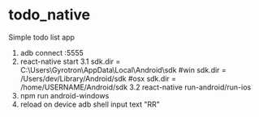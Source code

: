 # todo_native
Simple todo list app

1. adb connect <ip>:5555
2. react-native start
3.1 sdk.dir = C:\\Users\\Gyrotron\\AppData\\Local\\Android\\sdk #win
    sdk.dir = /Users/dev/Library/Android/sdk #osx
    sdk.dir = /home/USERNAME/Android/sdk
3.2 react-native run-android/run-ios
4. npm run android-windows
5. reload on device adb shell input text "RR"